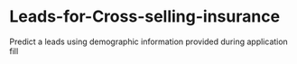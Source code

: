 # Leads-for-Cross-selling-insurance
Predict a leads using demographic information provided during application fill

